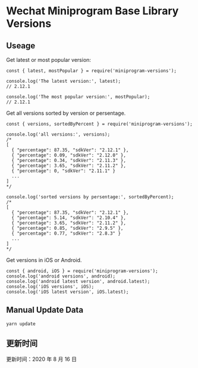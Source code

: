 
# Wechat Miniprogram Base Library Versions

## Useage

Get latest or most popular version:

```;
const { latest, mostPopular } = require('miniprogram-versions');

console.log('The latest version:', latest);
// 2.12.1

console.log('The most popular version:', mostPopular);
// 2.12.1

```

Get all versions sorted by version or persentage.

```
const { versions, sortedByPercent } = require('miniprogram-versions');

console.log('all versions:', versions);
/*
[
  { "percentage": 87.35, "sdkVer": "2.12.1" },
  { "percentage": 0.09, "sdkVer": "2.12.0" },
  { "percentage": 0.34, "sdkVer": "2.11.3" },
  { "percentage": 3.65, "sdkVer": "2.11.2" },
  { "percentage": 0, "sdkVer": "2.11.1" }
  ...
]
*/

console.log('sorted versions by persentage:', sortedByPercent);
/*
[
  { "percentage": 87.35, "sdkVer": "2.12.1" },
  { "percentage": 5.14, "sdkVer": "2.10.4" },
  { "percentage": 3.65, "sdkVer": "2.11.2" },
  { "percentage": 0.85, "sdkVer": "2.9.5" },
  { "percentage": 0.77, "sdkVer": "2.8.3" }
  ...
]
*/
```

Get versions in iOS or Android.

```
const { android, iOS } = require('miniprogram-versions');
console.log('android versions', android);
console.log('android latest version', android.latest);
console.log('iOS versions', iOS);
console.log('iOS latest version', iOS.latest);
```

## Manual Update Data

```
yarn update
```

## 更新时间

更新时间：2020 年 8 月 16 日
